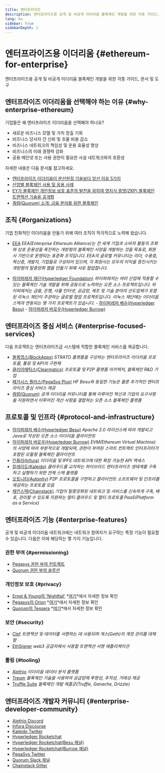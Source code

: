 ```yaml
---
title: 엔터프라이즈
description: 엔터프라이즈용 공개 및 비공개 이더리움 블록체인 개발을 위한 각종 가이드, 문서 및 도구
lang: ko
sidebar: true
sidebarDepth: 1
---
```


# 엔터프라이즈용 이더리움 {#ethereum-for-enterprise}

<div class="featured">엔터프라이즈용 공개 및 비공개 이더리움 블록체인 개발을 위한 각종 가이드, 문서 및 도구</div>

## 엔터프라이즈 이더리움을 선택해야 하는 이유 {#why-enterprise-ethereum}

기업들은 왜 엔터프라이즈 이더리움을 선택해야 하나요?

- 새로운 비즈니스 모델 및 가치 창출 기회
- 비즈니스 당사자 간 신뢰 및 조율 비용 감소
- 비즈니스 네트워크의 책임성 및 운용 효율성 향상
- 비즈니스의 미래 경쟁력 강화
- 공용 메인넷 또는 사용 권한이 필요한 사설 네트워크와의 호환성

자세한 내용은 다음 문서를 참고하세요.

- [엔터프라이즈 이더리움이 분산원장 기술보다 앞선 이유 5가지](https://media.consensys.net/5-reasons-why-enterprise-ethereum-is-so-much-more-than-a-distributed-ledger-technology-c9a89db82cb5)
- [산업별 블록체인 사용 및 응용 사례](https://media.consensys.net/enterprise-ethereum-blockchain-use-cases-and-applications-by-industry-3914d1210049)
- [EY가 블록체인 개인정보 보호 표준의 발전을 위하여 영지식 증명(ZKP) 블록체인 트랜잭션 기술을 공개함](https://www.ey.com/en_gl/news/2019/04/ey-releases-zero-knowledge-proof-blockchain-transaction-technology-to-the-public-domain-to-advance-blockchain-privacy-standards)
- [쿼럼(Quorum) 소개: 금융 분야를 위한 블록체인](https://medium.com/blockchain-at-berkeley/introduction-to-quorum-blockchain-for-the-financial-sector-58813f84e88c)

## 조직 {#organizations}

기업 친화적인 이더리움을 만들기 위해 여러 조직이 적극적으로 노력해 왔습니다.

- [EEA](https://entethalliance.org/) _EEA(Enterprise Ethereum Alliance)는 전 세계 기업과 소비자 활동의 조화와 상호 운용성을 촉진하는 개방형의 블록체인 사양을 개발하는 것을 목표로, 회원사 기반으로 운영되는 표준화 조직입니다. EEA의 글로벌 커뮤니티는 리더, 수용층, 혁신층, 개발자, 기업들로 구성되어 있으며, 각 회원사는 모두의 이익을 증진시키는 개방형의 탈중앙화 웹을 만들기 위해 서로 협업합니다._

- [하이퍼레저 재단(Hyperledger Foundation)](https://hyperledger.org) _하이퍼레저는 여러 산업에 적용할 수 있는 블록체인 기술 개발을 위해 공동으로 노력하는 오픈 소스 프로젝트입니다. 하이퍼레저는 금융, 은행, 사물 인터넷, 공급망, 제조 및 기술 분야의 선도업체가 포함된 리눅스 재단이 주관하는 글로벌 협업 프로젝트입니다._ _리눅스 재단에는 이더리움 스택과 연동되는 몇 가지 프로젝트가 있습니다._ - [하이퍼레저 베수(Hyperledger Besu)](https://www.hyperledger.org/blog/2019/08/29/announcing-hyperledger-besu) - [하이퍼레저 버로우(Hyperledger Burrow)](https://www.hyperledger.org/projects/hyperledger-burrow)

## 엔터프라이즈 중심 서비스 {#enterprise-focused-services}

다음 프로젝트는 엔터프라이즈급 시스템에 적합한 블록체인 서비스를 제공합니다.

- [블록앱스(BlockApps)](https://blockapps.net/) _STRATO 플랫폼을 구성하는 엔터프라이즈 이더리움 프로토콜, 툴링 및 API의 구현체_
- [클리어매틱스(Clearmatics)](https://www.clearmatics.com/about) _프로토콜 및 P2P 플랫폼 아키텍처, 블록체인 R&D 기업_
- [페가시스 플러스(PegaSys Plus)](https://pegasys.tech/enterprise/) _HF Besu와 동일한 기능은 물론 추가적인 엔터프라이즈 중심 서비스 제공_
- [쿼럼(Quorum)](https://www.goquorum.com/) _공개 이더리움 커뮤니티를 통해 이루어진 혁신과 기업의 요구사항을 지원하면서 이루어진 개선 사항을 결합하는 오픈 소스 블록체인 플랫폼_

## 프로토콜 및 인프라 {#protocol-and-infrastructure}

- [하이퍼레저 베수(Hyperledger Besu)](https://www.hyperledger.org/projects/besu) _Apache 2.0 라이선스에 따라 개발되고 Java로 작성된 오픈 소스 이더리움 클라이언트_
- [하이퍼레저 버로우(Hyperledger Burrow)](https://www.hyperledger.org/projects/hyperledger-burrow) _EVM(Ethereum Virtual Machine)의 사양에 따라 부분적으로 개발되며, 권한이 부여된 스마트 컨트랙트 인터프리터가 포함된 모듈형 블록체인 클라이언트_
- [인퓨라(Infura)](https://infura.io/) _이더리움 및 IPFS 네트워크에 대한 확장 가능한 API 액세스_
- [칼레이도(Kaleido)](https://kaleido.io/) _클라우드를 교차하는 하이브리드 엔터프라이즈 생태계를 구축하고 실행하기 위한 전체 스택 플랫폼_
- [오토니티(Autonity)](https://www.clearmatics.com/about/) _P2P 프로토콜을 구현하고 클라이언트 소프트웨어 및 인프라를 제공하는 프로토콜 모음_
- [체인스택(Chainstack)](https://chainstack.com/) _기업이 탈중앙화된 네트워크 및 서비스를 신속하게 구축, 배포, 관리할 수 있도록 지원하는 멀티 클라우드 및 멀티 프로토콜 PaaS(Platform as a Service)_

## 엔터프라이즈 기능 {#enterprise-features}

공개 및 비공개 이더리움 네트워크에는 네트워크 참여자가 요구하는 특정 기능이 필요할 수 있습니다. 다음은 이에 해당하는 몇 가지 기능입니다.

### 권한 부여 {#permissioning}

- [Pegasys 권한 부여 컨트랙트](https://github.com/PegaSysEng/permissioning-smart-contracts)
- [Quorum 권한 부여 솔루션](https://github.com/jpmorganchase/quorum/wiki/Security)

### 개인정보 보호 {#privacy}

- [Ernst & Young의 'Nightfall'](https://github.com/EYBlockchain/nightfall) *[여기](https://bravenewcoin.com/insights/ernst-and-young-rolls-out-'nightfall-to-enable-private-transactions-on)*에서 자세한 정보 확인
- [Pegasys의 Orion](https://docs.pantheon.pegasys.tech/en/stable/Concepts/Privacy/Privacy-Overview/) *[여기](https://pegasys.tech/privacy-in-pantheon-how-it-works-and-why-your-enterprise-should-care/)*에서 자세한 정보 확인
- [Quorum의 Tessera](https://docs.goquorum.com/en/latest/Privacy/Tessera/Tessera/) *[여기](https://github.com/jpmorganchase/tessera/wiki/How-Tessera-works)*에서 자세한 정보 확인

### 보안 {#security}

- [Clef](https://geth.ethereum.org/clef/Overview) _트랜잭션 및 데이터를 서명하는 데 사용되며 게스(Geth)의 계정 관리를 대체함_
- [EthSigner](https://gitter.im/PegaSysEng/EthSigner) _web3 공급자에서 사용할 트랜잭션 서명 애플리케이션_

### 툴링 {#tooling}

- [Alethio](https://explorer.aleth.io/) _이더리움 데이터 분석 플랫폼_
- [Treum](https://treum.io/) _블록체인 기술을 사용하여 공급망에 투명성, 추적성, 거래성 제공_
- [Truffle Suite](https://trufflesuite.com) _블록체인 개발 제품군(Truffle, Ganache, Drizzle)_

## 엔터프라이즈 개발자 커뮤니티 {#enterprise-developer-community}

- [Alethio Discord](https://discord.gg/d2t8NuU)
- [Infura Discourse](https://community.infura.io/)
- [Kaleido Twitter](https://twitter.com/Kaleido_io)
- [Hyperledger Rocketchat](https://chat.hyperledger.org/)
- [Hyperledger Rocketchat(Besu 채널)](https://chat.hyperledger.org/channel/besu)
- [Hyperledger Rocketchat(Burrow 채널)](https://chat.hyperledger.org/channel/burrow)
- [PegaSys Twitter](https://twitter.com/Kaleido_io)
- [Quorum Slack 채널](http://bit.ly/quorum-slack)
- [Chainstack Gitter](https://gitter.im/chainstack/Lobby)
